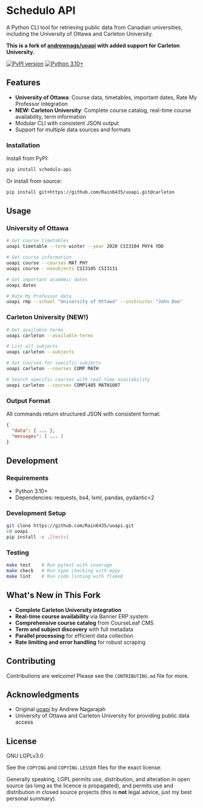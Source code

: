 # Schedulo API

A Python CLI tool for retrieving public data from Canadian universities, including the University of Ottawa and Carleton University.

**This is a fork of [andrewnags/uoapi](https://github.com/andrewnags/uoapi) with added support for Carleton University.**

[![PyPI version](https://badge.fury.io/py/schedulo-api.svg)](https://badge.fury.io/py/schedulo-api)
[![Python 3.10+](https://img.shields.io/badge/python-3.10+-blue.svg)](https://www.python.org/downloads/)

## Features

- **University of Ottawa**: Course data, timetables, important dates, Rate My Professor integration
- **NEW: Carleton University**: Complete course catalog, real-time course availability, term information
- Modular CLI with consistent JSON output
- Support for multiple data sources and formats

### Installation

Install from PyPI:
```bash
pip install schedulo-api
```

Or install from source:
```bash
pip install git+https://github.com/Rain6435/uoapi.git@carleton
```

## Usage

### University of Ottawa
```bash
# Get course timetables
uoapi timetable --term winter --year 2020 CSI3104 PHY4 YDD

# Get course information
uoapi course --courses MAT PHY
uoapi course --nosubjects CSI3105 CSI3131

# Get important academic dates
uoapi dates

# Rate My Professor data
uoapi rmp --school "University of Ottawa" --instructor "John Doe"
```

### Carleton University (NEW!)
```bash
# Get available terms
uoapi carleton --available-terms

# List all subjects
uoapi carleton --subjects

# Get courses for specific subjects
uoapi carleton --courses COMP MATH

# Search specific courses with real-time availability
uoapi carleton --courses COMP1405 MATH1007
```

### Output Format
All commands return structured JSON with consistent format:
```json
{
  "data": { ... },
  "messages": [ ... ]
}
```

## Development

### Requirements
- Python 3.10+
- Dependencies: requests, bs4, lxml, pandas, pydantic<2

### Development Setup
```bash
git clone https://github.com/Rain6435/uoapi.git
cd uoapi
pip install -e .[tests]
```

### Testing
```bash
make test    # Run pytest with coverage
make check   # Run type checking with mypy
make lint    # Run code linting with flake8
```

## What's New in This Fork

- **Complete Carleton University integration**
- **Real-time course availability** via Banner ERP system
- **Comprehensive course catalog** from CourseLeaf CMS
- **Term and subject discovery** with full metadata
- **Parallel processing** for efficient data collection
- **Rate limiting and error handling** for robust scraping

## Contributing

Contributions are welcome! Please see the `CONTRIBUTING.md` file for more.

## Acknowledgments

- Original [uoapi](https://github.com/andrewnags/uoapi) by Andrew Nagarajah
- University of Ottawa and Carleton University for providing public data access

## License

GNU LGPLv3.0

See the `COPYING` and `COPYING.LESSER` files for the exact license.

Generally speaking, LGPL permits use, distribution, and alteration in open source (as long as the licence is propagated),
and permits use and distribution in closed source projects
(this is **not** legal advice, just my best personal summary).
